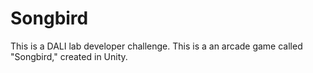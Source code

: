 # Songbird
This is a DALI lab developer challenge. This is a an arcade game called "Songbird," created in Unity.
